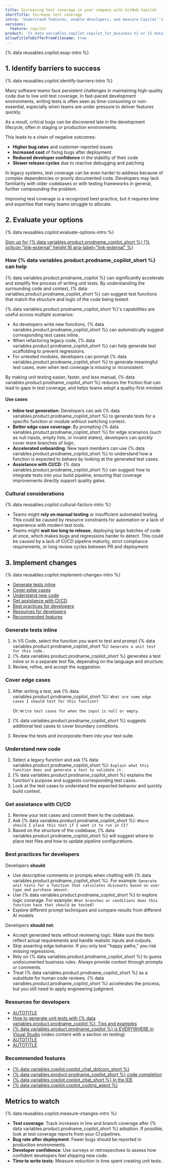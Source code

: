 ```yaml
---
title: Increasing test coverage in your company with GitHub Copilot
shortTitle: Increase test coverage
intro: 'Understand features, enable developers, and measure Copilot''s impact.'
versions:
  feature: copilot
product: '{% data variables.copilot.copilot_for_business %} or {% data variables.copilot.copilot_enterprise %}'
allowTitleToDifferFromFilename: true
---
```


{% data reusables.copilot.essp-intro %}

## 1. Identify barriers to success

{% data reusables.copilot.identify-barriers-intro %}

Many software teams face persistent challenges in maintaining high-quality code due to low unit test coverage. In fast-paced development environments, writing tests is often seen as time-consuming or non-essential, especially when teams are under pressure to deliver features quickly.

As a result, critical bugs can be discovered late in the development lifecycle, often in staging or production environments.

This leads to a chain of negative outcomes:

* **Higher bug rates** and customer-reported issues
* **Increased cost** of fixing bugs after deployment
* **Reduced developer confidence** in the stability of their code
* **Slower release cycles** due to reactive debugging and patching

In legacy systems, test coverage can be even harder to address because of complex dependencies or poorly documented code. Developers may lack familiarity with older codebases or with testing frameworks in general, further compounding the problem.

Improving test coverage is a recognized best practice, but it requires time and expertise that many teams struggle to allocate.

## 2. Evaluate your options

{% data reusables.copilot.evaluate-options-intro %}

<a href="https://github.com/github-copilot/purchase?ref_cta=Copilot+Enterprise+trial&ref_cta=Copilot+Business+trial&ref_loc=increase-test-coverage" target="_blank" class="btn btn-primary mt-3 mr-3 no-underline"><span>Sign up for {% data variables.product.prodname_copilot_short %}</span> {% octicon "link-external" height:16 aria-label="link-external" %}</a>

### How {% data variables.product.prodname_copilot_short %} can help

{% data variables.product.prodname_copilot %} can significantly accelerate and simplify the process of writing unit tests. By understanding the surrounding code and context, {% data variables.product.prodname_copilot_short %} can suggest test functions that match the structure and logic of the code being tested.

{% data variables.product.prodname_copilot_short %}'s capabilities are useful across multiple scenarios:

* As developers write new functions, {% data variables.product.prodname_copilot_short %} can automatically suggest corresponding test cases inline.
* When refactoring legacy code, {% data variables.product.prodname_copilot_short %} can help generate test scaffolding to prevent regressions.
* For untested modules, developers can prompt {% data variables.product.prodname_copilot_short %} to generate meaningful test cases, even when test coverage is missing or inconsistent.

By making unit testing easier, faster, and less manual, {% data variables.product.prodname_copilot_short %} reduces the friction that can lead to gaps in test coverage, and helps teams adopt a quality-first mindset.

#### Use cases

* **Inline test generation**: Developers can ask {% data variables.product.prodname_copilot_short %} to generate tests for a specific function or module without switching context.
* **Better edge case coverage**: By prompting {% data variables.product.prodname_copilot_short %} for edge scenarios (such as null inputs, empty lists, or invalid states), developers can quickly cover more branches of logic.
* **Accelerated onboarding**: New team members can use {% data variables.product.prodname_copilot_short %} to understand how a function is expected to behave by looking at the generated test cases.
* **Assistance with CI/CD**: {% data variables.product.prodname_copilot_short %} can suggest how to integrate tests into your build pipeline, ensuring that coverage improvements directly support quality gates.

### Cultural considerations

{% data reusables.copilot.cultural-factors-intro %}

* Teams might **rely on manual testing** or insufficient automated testing. This could be caused by resource constraints for automation or a lack of experience with modern test tools.
* Teams might **wait too long to release**, deploying large batches of code at once, which makes bugs and regressions harder to detect. This could be caused by a lack of CI/CD pipeline maturity, strict compliance requirements, or long review cycles between PR and deployment.

## 3. Implement changes

{% data reusables.copilot.implement-changes-intro %}

* [Generate tests inline](#generate-tests-inline)
* [Cover edge cases](#cover-edge-cases)
* [Understand new code](#understand-new-code)
* [Get assistance with CI/CD](#get-assistance-with-cicd)
* [Best practices for developers](#best-practices-for-developers)
* [Resources for developers](#resources-for-developers)
* [Recommended features](#recommended-features)

### Generate tests inline

1. In VS Code, select the function you want to test and prompt {% data variables.product.prodname_copilot_short %}: `Generate a unit test for this code.`
1. {% data variables.product.prodname_copilot_short %} generates a test inline or in a separate test file, depending on the language and structure.
1. Review, refine, and accept the suggestion.

### Cover edge cases

1. After writing a test, ask {% data variables.product.prodname_copilot_short %}: `What are some edge cases I should test for this function?`

   Or: `Write test cases for when the input is null or empty.`

1. {% data variables.product.prodname_copilot_short %} suggests additional test cases to cover boundary conditions.
1. Review the tests and incorporate them into your test suite.

### Understand new code

1. Select a legacy function and ask {% data variables.product.prodname_copilot_short %}: `Explain what this function does and generate a test to validate it.`
1. {% data variables.product.prodname_copilot_short %} explains the function's purpose and suggests corresponding test cases.
1. Look at the test cases to understand the expected behavior and quickly build context.

### Get assistance with CI/CD

1. Review your test cases and commit them to the codebase.
1. Ask {% data variables.product.prodname_copilot_short %}: `Where should I place this test if I want it to run in CI?`
1. Based on the structure of the codebase, {% data variables.product.prodname_copilot_short %} will suggest where to place test files and how to update pipeline configurations.

### Best practices for developers

Developers **should**:

* Use descriptive comments or prompts when chatting with {% data variables.product.prodname_copilot_short %}. For example: `Generate unit tests for a function that calculates discounts based on user type and purchase amount.`
* Use {% data variables.product.prodname_copilot_short %} to explore logic coverage. For example: `What branches or conditions does this function have that should be tested?`
* Explore different prompt techniques and compare results from different AI models.

Developers **should not**:

* Accept generated tests without reviewing logic. Make sure the tests reflect actual requirements and handle realistic inputs and outputs.
* Skip asserting edge behavior. If you only test "happy paths," you risk missing regressions.
* Rely on {% data variables.product.prodname_copilot_short %} to guess undocumented business rules. Always provide context through prompts or comments.
* Treat {% data variables.product.prodname_copilot_short %} as a substitute for human code reviews. {% data variables.product.prodname_copilot_short %} accelerates the process, but you still need to apply engineering judgment.

### Resources for developers

* [AUTOTITLE](/copilot/using-github-copilot/guides-on-using-github-copilot/writing-tests-with-github-copilot)
* [How to generate unit tests with {% data variables.product.prodname_copilot %}: Tips and examples](https://github.blog/ai-and-ml/github-copilot/how-to-generate-unit-tests-with-github-copilot-tips-and-examples/)
* [{% data variables.product.prodname_copilot %} is EVERYWHERE in Visual Studio](https://learn.microsoft.com/en-us/shows/github-copilot-for-visual-studio/github-copilot-is-everywhere-in-visual-studio-miniseries) (video content with a section on testing)
* [AUTOTITLE](/copilot/using-github-copilot/copilot-chat/prompt-engineering-for-copilot-chat)
* [AUTOTITLE](/copilot/using-github-copilot/ai-models/changing-the-ai-model-for-copilot-chat)

### Recommended features

* [{% data variables.copilot.copilot_chat_dotcom_short %}](/copilot/using-github-copilot/copilot-chat/asking-github-copilot-questions-in-github)
* [{% data variables.product.prodname_copilot_short %} code completion](/copilot/using-github-copilot/getting-code-suggestions-in-your-ide-with-github-copilot)
* [{% data variables.copilot.copilot_chat_short %} in the IDE](/copilot/using-github-copilot/copilot-chat/asking-github-copilot-questions-in-your-ide)
* [{% data variables.copilot.copilot_coding_agent %}](/copilot/using-github-copilot/coding-agent/about-assigning-tasks-to-copilot)

## Metrics to watch

{% data reusables.copilot.measure-changes-intro %}

* **Test coverage**: Track increases in line and branch coverage after {% data variables.product.prodname_copilot_short %} adoption. If possible, look at test coverage reports from your CI pipelines.
* **Bug rate after deployment**: Fewer bugs should be reported in production environments.
* **Developer confidence**: Use surveys or retrospectives to assess how confident developers feel shipping new code.
* **Time to write tests**: Measure reduction in time spent creating unit tests.
